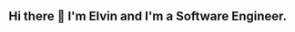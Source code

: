 ## Hi there 👋 I'm Elvin and I'm a Software Engineer.

<!--
**Elvinish/Elvinish** is a ✨ _special_ ✨ repository because its `README.md` (this file) appears on your GitHub profile.

Here are some ideas to get you started:

- 🔭 I’m currently working on project 'Around of US'
- 🌱 I’m currently learning JavaScript
- 👯 I’m looking to collaborate on ...
- 🤔 I’m looking for help with to have more friends
- 💬 Ask me about my project
- 📫 How to reach me: Elvinish64@gmail.com
- 😄 Pronouns: Alven
- ⚡ Fun fact: I like play soccer and play game.
-->
